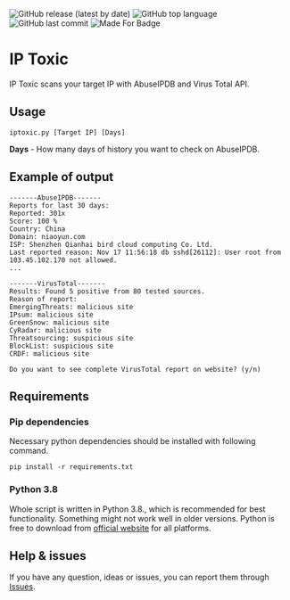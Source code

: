 ![GitHub release (latest by date)](https://img.shields.io/github/v/release/cyb3rd3s/IPToxic?style=for-the-badge) ![GitHub top language](https://img.shields.io/github/languages/top/cyb3rd3s/IPToxic?style=for-the-badge) ![GitHub last commit](https://img.shields.io/github/last-commit/cyb3rd3s/IPToxic?style=for-the-badge) ![Made For Badge](https://img.shields.io/static/v1?label=<LABEL>&message=<MESSAGE>&color=<green>?style=for-the-badge)
# IP Toxic
IP Toxic scans your target IP with AbuseIPDB and Virus Total API.
## Usage
```
iptoxic.py [Target IP] [Days]
```
**Days** - How many days of history you want to check on AbuseIPDB.
## Example of output
```
-------AbuseIPDB------- 
Reports for last 30 days:
Reported: 301x
Score: 100 %
Country: China
Domain: niaoyun.com
ISP: Shenzhen Qianhai bird cloud computing Co. Ltd.
Last reported reason: Nov 17 11:56:18 db sshd[26112]: User root from 103.45.102.170 not allowed.
...

-------VirusTotal------- 
Results: Found 5 positive from 80 tested sources.
Reason of report: 
EmergingThreats: malicious site 
IPsum: malicious site 
GreenSnow: malicious site 
CyRadar: malicious site 
Threatsourcing: suspicious site 
BlockList: suspicious site 
CRDF: malicious site

Do you want to see complete VirusTotal report on website? (y/n)
```
## Requirements
### Pip dependencies
Necessary python dependencies should be installed with following command.
```
pip install -r requirements.txt
```
### Python 3.8
Whole script is written in Python 3.8., which is recommended for best functionality. Something might not work well in older versions. Python is free to download from [official website](https://www.python.org/downloads/) for all platforms.

## Help & issues
If you have any question, ideas or issues, you can report them through [Issues](https://github.com/cyb3rd3s/IPToxic/issues).

